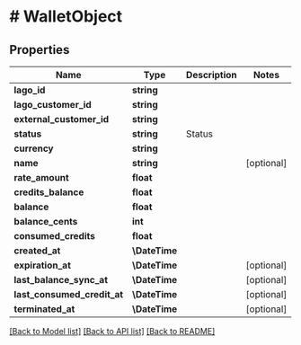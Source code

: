 # # WalletObject

## Properties

Name | Type | Description | Notes
------------ | ------------- | ------------- | -------------
**lago_id** | **string** |  |
**lago_customer_id** | **string** |  |
**external_customer_id** | **string** |  |
**status** | **string** | Status |
**currency** | **string** |  |
**name** | **string** |  | [optional]
**rate_amount** | **float** |  |
**credits_balance** | **float** |  |
**balance** | **float** |  |
**balance_cents** | **int** |  |
**consumed_credits** | **float** |  |
**created_at** | **\DateTime** |  |
**expiration_at** | **\DateTime** |  | [optional]
**last_balance_sync_at** | **\DateTime** |  | [optional]
**last_consumed_credit_at** | **\DateTime** |  | [optional]
**terminated_at** | **\DateTime** |  | [optional]

[[Back to Model list]](../../README.md#models) [[Back to API list]](../../README.md#endpoints) [[Back to README]](../../README.md)
